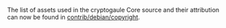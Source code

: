The list of assets used in the cryptogaule Core source and their attribution can now be found in [contrib/debian/copyright](../contrib/debian/copyright).
